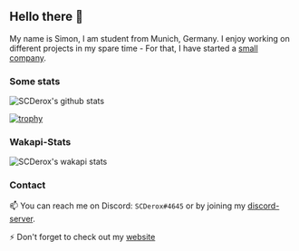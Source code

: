 ## Hello there 👋
My name is Simon, I am student from Munich, Germany. I enjoy working on different projects in my spare time - For that, I have started a [small company](https://sc-network.net). 


### Some stats
![SCDerox's github stats](https://github-readme-stats.vercel.app/api?username=scderox&count_private=true&show_icons=true&theme=dark)

[![trophy](https://github-profile-trophy.vercel.app/?username=ryo-ma&theme=onedark)](https://github.com/ryo-ma/github-profile-trophy)


### Wakapi-Stats
![SCDerox's wakapi stats](https://github-readme-stats.vercel.app/api/wakatime?username=scderox&api_domain=track.sc-network.net&range=30_days&bg_color=1A202C&title_color=2F855A&icon_color=2F855A&text_color=ffffff&custom_title=Wakapi%20Week%20Stats&layout=compact)


### Contact
📫 You can reach me on Discord: `SCDerox#4645`  or by joining my [discord-server](https://discord.gg/TRKx6QQb).

⚡ Don't forget to check out my [website](https://scderox.de)

